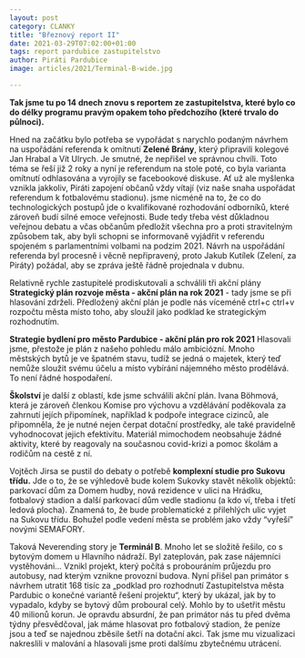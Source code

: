 ```yaml
---
layout: post
category: CLANKY
title: "Březnový report II"
date: 2021-03-29T07:02:00+01:00
tags: report pardubice zastupitelstvo
author: Piráti Pardubice
image: articles/2021/Terminal-B-wide.jpg

---
```


**Tak jsme tu po 14 dnech znovu s reportem ze zastupitelstva, které bylo co do délky programu pravým opakem toho předchozího (které trvalo do půlnoci).**

Hned na začátku bylo potřeba se vypořádat s narychlo podaným návrhem na uspořádání referenda k omítnutí **Zelené Brány**, který připravili kolegové Jan Hrabal a Vít Ulrych. 
Je smutné, že nepřišel ve správnou chvíli. Toto téma se řeší již 2 roky a nyní je referendum na stole poté, co byla varianta omítnutí odhlasována a vyrojily se facebookové diskuse.
Ať už ale myšlenka vznikla jakkoliv, Piráti zapojení občanů vždy vítají (viz naše snaha uspořádat referendum k fotbalovému stadionu). 
jsme nicméně na to, že co do technologických postupů jde o kvalifikované rozhodování odborníků, které zároveň budí silné emoce veřejnosti. 
Bude tedy třeba vést důkladnou veřejnou debatu a včas občanům předložit všechna pro a proti stravitelným způsobem tak, 
aby byli schopni se informovaně vyjádřit v referendu spojeném s parlamentními volbami na podzim 2021. 
Návrh na uspořádání referenda byl procesně i věcně nepřipravený, proto Jakub Kutílek (Zelení, za Piráty) požádal, aby se zpráva ještě řádně projednala v dubnu.

Relativně rychle zastupitelé prodiskutovali a schválili tři akční plány
**Strategický plán rozvoje města - akční plán na rok 2021** - tady jsme se při hlasování zdrželi. 
Předložený akční plán je podle nás víceméně ctrl+c ctrl+v rozpočtu města místo toho, aby sloužil jako podklad ke strategickým rozhodnutím.

**Strategie bydlení pro město Pardubice - akční plán pro rok 2021**
Hlasovali jsme, přestože je plán z našeho pohledu málo ambiciózní. 
Mnoho městských bytů je ve špatném stavu, tudíž se jedná o majetek, který teď nemůže sloužit svému účelu a místo vybírání nájemného město prodělává. 
To není řádné hospodaření.

**Školství** je další z oblastí, kde jsme schválili akční plán. Ivana Böhmová, která je zároveň členkou Komise pro výchovu a vzdělávání poděkovala za zahrnutí jejích připomínek, 
například k podpoře integrace cizinců, ale připomněla, že je nutné nejen čerpat dotační prostředky, ale také pravidelně vyhodnocovat jejich efektivitu. 
Materiál mimochodem neobsahuje žádné aktivity, které by reagovaly na současnou covid-krizi a pomoc školám a rodičům na cestě z ní.

Vojtěch Jirsa se pustil do debaty o potřebě **komplexní studie pro Sukovu třídu.**
Jde o to, že se výhledově bude kolem Sukovky stavět několik objektů: parkovací dům za Domem hudby, nová rezidence v ulici na Hrádku, fotbalový stadion a 
další parkovací dům vedle stadionu (a kdo ví, třeba i třetí ledová plocha). Znamená to, že bude problematické z přilehlých ulic vyjet na Sukovu třídu. 
Bohužel podle vedení města se problém jako vždy “vyřeší” novými SEMAFORY. 

Taková Neverending story je **Terminál B**. Mnoho let se složitě řešilo, co s bytovým domem u Hlavního nádraží. Byl zateplován, pak zase nájemníci vystěhováni... 
Vznikl projekt, který počítá s probouráním průjezdu pro autobusy, nad kterým vznikne provozní budova. 
Nyní přišel pan primátor s návrhem utratit 168 tisíc za „podklad pro rozhodnutí Zastupitelstva města Pardubic o konečné variantě řešení projektu“, který by ukázal, 
jak by to vypadalo, kdyby se bytový dům proboural celý. Mohlo by to ušetřit městu 40 milionů korun. 
Je opravdu absurdní, že pan primátor nás tu před dvěma týdny přesvědčoval, jak máme hlasovat pro fotbalový stadion, že peníze jsou a teď se najednou 
zběsile šetří na dotační akci. Tak jsme mu vizualizaci nakreslili v malování a hlasovali jsme proti dalšímu zbytečnému utrácení.
